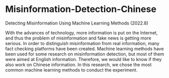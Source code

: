 # Misinformation-Detection-Chinese
Detecting Misinformation Using Machine Learning Methods
(2022.8)

With the advances of technology, more information is put on the Internet, and thus the problem of misinformation and fake news is getting more serious. 
In order to distinguish misinformation from real information, many fact checking platforms have been created. 
Machine learning methods have been used for some research on misinformation detection, but most of them were aimed at English information. 
Therefore, we would like to know if they also work on Chinese information. In this research, we chose the most common machine learning methods to conduct the experiment.